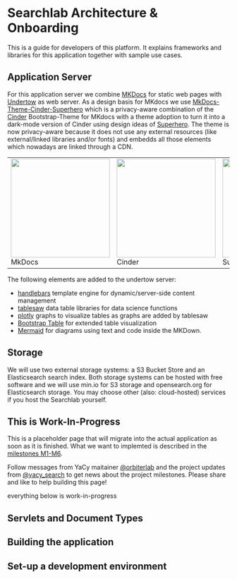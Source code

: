 # Searchlab Architecture & Onboarding

This is a guide for developers of this platform. It explains frameworks and libraries for this application
together with sample use cases. 


## Application Server

For this application server we combine [MKDocs](https://www.mkdocs.org) for static web pages with [Undertow](https://undertow.io/) as web server.
As a design basis for MKdocs we use [MkDocs-Theme-Cinder-Superhero](https://github.com/Orbiter/MkDocs-Theme-Cinder-Superhero) which is a
privacy-aware combination of the [Cinder](https://sourcefoundry.org/cinder/) Bootstrap-Theme for MKdocs with a theme adoption to turn it into
a dark-mode version of Cinder using design ideas of [Superhero](https://bootswatch.com/superhero/). The theme is now privacy-aware because it
does not use any external resources (like external/linked libraries and/or fonts) and embedds all those elements which nowadays are linked through
a CDN.

<table>
<tr>
<td style="background: transparent; border: none;"><img src="../../img/tile_MkDocs.png" width="224"><br/>MkDocs</td>
<td style="background: transparent; border: none;"><img src="../../img/tile_Cinder.png" width="224"><br/>Cinder</td>
<td style="background: transparent; border: none;"><img src="../../img/tile_Superhero.png" width="224"><br/>Superhero</td>
<td style="background: transparent; border: none;"><img src="../../img/tile_Undertow.png" width="224"><br/>Undertow</td>
</tr>

</table>

The following elements are added to the undertow server:

- [handlebars](https://handlebarsjs.com/) template engine for dynamic/server-side content management
- [tablesaw](https://jtablesaw.github.io/tablesaw/gettingstarted) data table libraries for data science functions
- [plotly](https://plotly.com/python/) graphs to visualize tables as graphs are added by tablesaw
- [Bootstrap Table](https://bootstrap-table.com/) for extended table visualization
- [Mermaid](https://mermaid-js.github.io/mermaid/#/) for diagrams using text and code inside the MKDown.


## Storage

We will use two external storage systems: a S3 Bucket Store and an Elasticsearch search index. Both storage systems can be hosted with free software and we will use min.io for S3 storage and opensearch.org for Elasticsearch storage. You may choose other (also: cloud-hosted) services if you host the Searchlab yourself.


## <span class="glyphicon glyphicon-info-sign" aria-hidden="true"></span> This is Work-In-Progress

This is a placeholder page that will migrate into the actual application as soon as it is finished.
What we want to implemted is described in the [milestones M1-M6](https://github.com/yacy/searchlab/issues).

<span class="glyphicon glyphicon-exclamation-sign" aria-hidden="true"></span> Follow messages from YaCy maitainer [@orbiterlab](https://twitter.com/orbiterlab) and the project updates from [@yacy_search](https://twitter.com/yacy_search) to get news about the project milestones. Please share and <span class="glyphicon glyphicon-heart" aria-hidden="true"></span> like to help building this page!

<div class="alert alert-warning" role="alert">everything below is work-in-progress</div>


## Servlets and Document Types


## Building the application


## Set-up a development environment